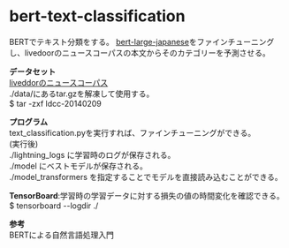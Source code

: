 # bert-text-classification
BERTでテキスト分類をする。
[bert-large-japanese](https://huggingface.co/cl-tohoku/bert-large-japanese)をファインチューニングし、livedoorのニュースコーパスの本文からそのカテゴリーを予測させる。

**データセット**  
[liveddorのニュースコーパス](https://www.rondhuit.com/download.html)  
./data/にあるtar.gzを解凍して使用する。  
    $ tar -zxf ldcc-20140209

**プログラム**  
text_classification.pyを実行すれば、ファインチューニングができる。  
(実行後)  
./lightning_logs に学習時のログが保存される。  
./model にベストモデルが保存される。  
./model_transformers を指定することでモデルを直接読み込むことができる。

**TensorBoard**:学習時の学習データに対する損失の値の時間変化を確認できる。
    $ tensorboard --logdir ./

**参考**  
BERTによる自然言語処理入門